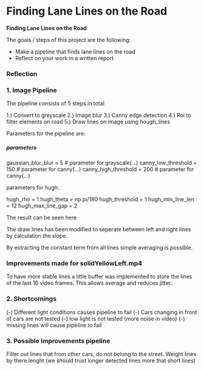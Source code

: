 # **Finding Lane Lines on the Road** 

**Finding Lane Lines on the Road**

The goals / steps of this project are the following:
* Make a pipeline that finds lane lines on the road
* Reflect on your work in a written report



### Reflection

### 1. Image Pipeline


The pipeline consists of 5 steps in total

1.) Convert to greyscale
2.) Image blur
3.) Canny edge detection
4.) Roi to filter elements on road
5.) Draw lines on image using hough_lines


Parameters for the pipeline are:


##### parameters

gaussian_blur_blur = 5        # parameter for grayscale(...)
canny_low_threshold = 150    # parameter for canny(...)
canny_high_threshold = 200   # parameter for canny(...)


parameters for hugh:

hugh_rho   = 1
hugh_theta   = np.pi/180
hugh_threshold   = 1
hugh_min_line_len   = 12
hugh_max_line_gap   = 2


The result can be seen here

[image1]: ./examples/grayscale.jpg "Grayscale"


The draw lines has been modified to seperate between left and right lines by calculation the slope.

By extracting the constant term from all lines simple averaging is possible.

### Improvements made for solidYellowLeft.mp4
To have more stable lines a little buffer was implemented to store the lines of the last 16 video frames.
This allows average and reduces jitter.



### 2. Shortcomings
(-) Different light conditions causes pipeline to fail
(-) Cars changing in front of cars are not tested
(-) low light is not tested (more noise in video)
(-) missing lines will cause pipeline to fail


### 3. Possible improvements pipeline

Filter out lines that from other cars, do not belong to the street.
Weight lines by there lenght (we should trust longer detected lines more that short lines)
